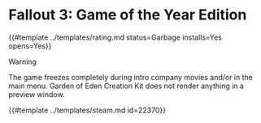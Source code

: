 # Fallout 3: Game of the Year Edition

{{#template ../templates/rating.md status=Garbage installs=Yes opens=Yes}}

> [!WARNING]
> The game freezes completely during intro company movies and/or in the main menu.
> Garden of Eden Creation Kit does not render anything in a preview window.

{{#template ../templates/steam.md id=22370}}
